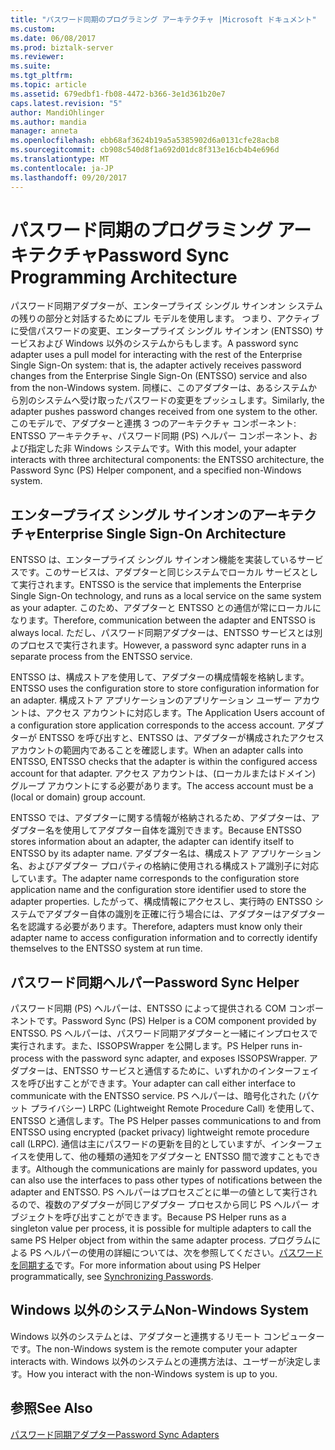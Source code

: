 ```yaml
---
title: "パスワード同期のプログラミング アーキテクチャ |Microsoft ドキュメント"
ms.custom: 
ms.date: 06/08/2017
ms.prod: biztalk-server
ms.reviewer: 
ms.suite: 
ms.tgt_pltfrm: 
ms.topic: article
ms.assetid: 679edbf1-fb08-4472-b366-3e1d361b20e7
caps.latest.revision: "5"
author: MandiOhlinger
ms.author: mandia
manager: anneta
ms.openlocfilehash: ebb68af3624b19a5a5385902d6a0131cfe28acb8
ms.sourcegitcommit: cb908c540d8f1a692d01dc8f313e16cb4b4e696d
ms.translationtype: MT
ms.contentlocale: ja-JP
ms.lasthandoff: 09/20/2017
---
```

# <a name="password-sync-programming-architecture"></a><span data-ttu-id="20fd2-102">パスワード同期のプログラミング アーキテクチャ</span><span class="sxs-lookup"><span data-stu-id="20fd2-102">Password Sync Programming Architecture</span></span>
<span data-ttu-id="20fd2-103">パスワード同期アダプターが、エンタープライズ シングル サインオン システムの残りの部分と対話するためにプル モデルを使用します。 つまり、アクティブに受信パスワードの変更、エンタープライズ シングル サインオン (ENTSSO) サービスおよび Windows 以外のシステムからもします。</span><span class="sxs-lookup"><span data-stu-id="20fd2-103">A password sync adapter uses a pull model for interacting with the rest of the Enterprise Single Sign-On system: that is, the adapter actively receives password changes from the Enterprise Single Sign-On (ENTSSO) service and also from the non-Windows system.</span></span> <span data-ttu-id="20fd2-104">同様に、このアダプターは、あるシステムから別のシステムへ受け取ったパスワードの変更をプッシュします。</span><span class="sxs-lookup"><span data-stu-id="20fd2-104">Similarly, the adapter pushes password changes received from one system to the other.</span></span> <span data-ttu-id="20fd2-105">このモデルで、アダプターと連携 3 つのアーキテクチャ コンポーネント: ENTSSO アーキテクチャ、パスワード同期 (PS) ヘルパー コンポーネント、および指定した非 Windows システムです。</span><span class="sxs-lookup"><span data-stu-id="20fd2-105">With this model, your adapter interacts with three architectural components: the ENTSSO architecture, the Password Sync (PS) Helper component, and a specified non-Windows system.</span></span>  
  
## <a name="enterprise-single-sign-on-architecture"></a><span data-ttu-id="20fd2-106">エンタープライズ シングル サインオンのアーキテクチャ</span><span class="sxs-lookup"><span data-stu-id="20fd2-106">Enterprise Single Sign-On Architecture</span></span>  
 <span data-ttu-id="20fd2-107">ENTSSO は、エンタープライズ シングル サインオン機能を実装しているサービスです。このサービスは、アダプターと同じシステムでローカル サービスとして実行されます。</span><span class="sxs-lookup"><span data-stu-id="20fd2-107">ENTSSO is the service that implements the Enterprise Single Sign-On technology, and runs as a local service on the same system as your adapter.</span></span> <span data-ttu-id="20fd2-108">このため、アダプターと ENTSSO との通信が常にローカルになります。</span><span class="sxs-lookup"><span data-stu-id="20fd2-108">Therefore, communication between the adapter and ENTSSO is always local.</span></span> <span data-ttu-id="20fd2-109">ただし、パスワード同期アダプターは、ENTSSO サービスとは別のプロセスで実行されます。</span><span class="sxs-lookup"><span data-stu-id="20fd2-109">However, a password sync adapter runs in a separate process from the ENTSSO service.</span></span>  
  
 <span data-ttu-id="20fd2-110">ENTSSO は、構成ストアを使用して、アダプターの構成情報を格納します。</span><span class="sxs-lookup"><span data-stu-id="20fd2-110">ENTSSO uses the configuration store to store configuration information for an adapter.</span></span> <span data-ttu-id="20fd2-111">構成ストア アプリケーションのアプリケーション ユーザー アカウントは、アクセス アカウントに対応します。</span><span class="sxs-lookup"><span data-stu-id="20fd2-111">The Application Users account of a configuration store application corresponds to the access account.</span></span> <span data-ttu-id="20fd2-112">アダプターが ENTSSO を呼び出すと、ENTSSO は、アダプターが構成されたアクセス アカウントの範囲内であることを確認します。</span><span class="sxs-lookup"><span data-stu-id="20fd2-112">When an adapter calls into ENTSSO, ENTSSO checks that the adapter is within the configured access account for that adapter.</span></span> <span data-ttu-id="20fd2-113">アクセス アカウントは、(ローカルまたはドメイン) グループ アカウントにする必要があります。</span><span class="sxs-lookup"><span data-stu-id="20fd2-113">The access account must be a (local or domain) group account.</span></span>  
  
 <span data-ttu-id="20fd2-114">ENTSSO では、アダプターに関する情報が格納されるため、アダプターは、アダプター名を使用してアダプター自体を識別できます。</span><span class="sxs-lookup"><span data-stu-id="20fd2-114">Because ENTSSO stores information about an adapter, the adapter can identify itself to ENTSSO by its adapter name.</span></span> <span data-ttu-id="20fd2-115">アダプター名は、構成ストア アプリケーション名、およびアダプター プロパティの格納に使用される構成ストア識別子に対応しています。</span><span class="sxs-lookup"><span data-stu-id="20fd2-115">The adapter name corresponds to the configuration store application name and the configuration store identifier used to store the adapter properties.</span></span> <span data-ttu-id="20fd2-116">したがって、構成情報にアクセスし、実行時の ENTSSO システムでアダプター自体の識別を正確に行う場合には、アダプターはアダプター名を認識する必要があります。</span><span class="sxs-lookup"><span data-stu-id="20fd2-116">Therefore, adapters must know only their adapter name to access configuration information and to correctly identify themselves to the ENTSSO system at run time.</span></span>  
  
## <a name="password-sync-helper"></a><span data-ttu-id="20fd2-117">パスワード同期ヘルパー</span><span class="sxs-lookup"><span data-stu-id="20fd2-117">Password Sync Helper</span></span>  
 <span data-ttu-id="20fd2-118">パスワード同期 (PS) ヘルパーは、ENTSSO によって提供される COM コンポーネントです。</span><span class="sxs-lookup"><span data-stu-id="20fd2-118">Password Sync (PS) Helper is a COM component provided by ENTSSO.</span></span> <span data-ttu-id="20fd2-119">PS ヘルパーは、パスワード同期アダプターと一緒にインプロセスで実行されます。また、ISSOPSWrapper を公開します。</span><span class="sxs-lookup"><span data-stu-id="20fd2-119">PS Helper runs in-process with the password sync adapter, and exposes ISSOPSWrapper.</span></span> <span data-ttu-id="20fd2-120">アダプターは、ENTSSO サービスと通信するために、いずれかのインターフェイスを呼び出すことができます。</span><span class="sxs-lookup"><span data-stu-id="20fd2-120">Your adapter can call either interface to communicate with the ENTSSO service.</span></span> <span data-ttu-id="20fd2-121">PS ヘルパーは、暗号化された (パケット プライバシー) LRPC (Lightweight Remote Procedure Call) を使用して、ENTSSO と通信します。</span><span class="sxs-lookup"><span data-stu-id="20fd2-121">The PS Helper passes communications to and from ENTSSO using encrypted (packet privacy) lightweight remote procedure call (LRPC).</span></span> <span data-ttu-id="20fd2-122">通信は主にパスワードの更新を目的としていますが、インターフェイスを使用して、他の種類の通知をアダプターと ENTSSO 間で渡すこともできます。</span><span class="sxs-lookup"><span data-stu-id="20fd2-122">Although the communications are mainly for password updates, you can also use the interfaces to pass other types of notifications between the adapter and ENTSSO.</span></span> <span data-ttu-id="20fd2-123">PS ヘルパーはプロセスごとに単一の値として実行されるので、複数のアダプターが同じアダプター プロセスから同じ PS ヘルパー オブジェクトを呼び出すことができます。</span><span class="sxs-lookup"><span data-stu-id="20fd2-123">Because PS Helper runs as a singleton value per process, it is possible for multiple adapters to call the same PS Helper object from within the same adapter process.</span></span> <span data-ttu-id="20fd2-124">プログラムによる PS ヘルパーの使用の詳細については、次を参照してください。[パスワードを同期する](../core/synchronizing-passwords.md)です。</span><span class="sxs-lookup"><span data-stu-id="20fd2-124">For more information about using PS Helper programmatically, see [Synchronizing Passwords](../core/synchronizing-passwords.md).</span></span>  
  
## <a name="non-windows-system"></a><span data-ttu-id="20fd2-125">Windows 以外のシステム</span><span class="sxs-lookup"><span data-stu-id="20fd2-125">Non-Windows System</span></span>  
 <span data-ttu-id="20fd2-126">Windows 以外のシステムとは、アダプターと連携するリモート コンピューターです。</span><span class="sxs-lookup"><span data-stu-id="20fd2-126">The non-Windows system is the remote computer your adapter interacts with.</span></span> <span data-ttu-id="20fd2-127">Windows 以外のシステムとの連携方法は、ユーザーが決定します。</span><span class="sxs-lookup"><span data-stu-id="20fd2-127">How you interact with the non-Windows system is up to you.</span></span>  
  
## <a name="see-also"></a><span data-ttu-id="20fd2-128">参照</span><span class="sxs-lookup"><span data-stu-id="20fd2-128">See Also</span></span>  
 [<span data-ttu-id="20fd2-129">パスワード同期アダプター</span><span class="sxs-lookup"><span data-stu-id="20fd2-129">Password Sync Adapters</span></span>](../core/password-sync-adapters.md)
